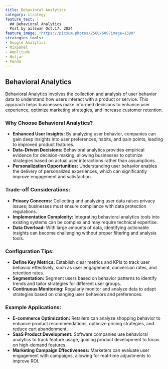 ```yaml
---
title: Behavioral Analytics
category: strategy
feature_text: |
  ## Behavioral Analytics
  Post by ailswan Oct.17, 2024
feature_image: "https://picsum.photos/2560/600?image=1390"
strategies_tools:
- Google Analytics
- Mixpanel
- Amplitude
- Hotjar
- Pendo
---
```

## Behavioral Analytics
Behavioral Analytics involves the collection and analysis of user behavior data to understand how users interact with a product or service. This approach helps businesses make informed decisions to enhance user experience, optimize marketing strategies, and increase customer retention.

### Why Choose Behavioral Analytics?
- **Enhanced User Insights:** By analyzing user behavior, companies can gain deep insights into user preferences, habits, and pain points, leading to improved product features.
- **Data-Driven Decisions:** Behavioral analytics provides empirical evidence for decision-making, allowing businesses to optimize strategies based on actual user interactions rather than assumptions.
- **Personalization Opportunities:** Understanding user behavior enables the delivery of personalized experiences, which can significantly improve engagement and satisfaction.

### Trade-off Considerations:
- **Privacy Concerns:** Collecting and analyzing user data raises privacy issues; businesses must ensure compliance with data protection regulations.
- **Implementation Complexity:** Integrating behavioral analytics tools into existing systems can be complex and may require technical expertise.
- **Data Overload:** With large amounts of data, identifying actionable insights can become challenging without proper filtering and analysis tools.

### Configuration Tips:
- **Define Key Metrics:** Establish clear metrics and KPIs to track user behavior effectively, such as user engagement, conversion rates, and retention rates.
- **Segmentation:** Segment users based on behavior patterns to identify trends and tailor strategies for different user groups.
- **Continuous Monitoring:** Regularly monitor and analyze data to adapt strategies based on changing user behaviors and preferences.

### Example Applications:
- **E-commerce Optimization:** Retailers can analyze shopping behavior to enhance product recommendations, optimize pricing strategies, and reduce cart abandonment.
- **SaaS Product Development:** Software companies use behavioral analytics to track feature usage, guiding product development to focus on high-demand features.
- **Marketing Campaign Effectiveness:** Marketers can evaluate user engagement with campaigns, allowing for real-time adjustments to improve ROI.

